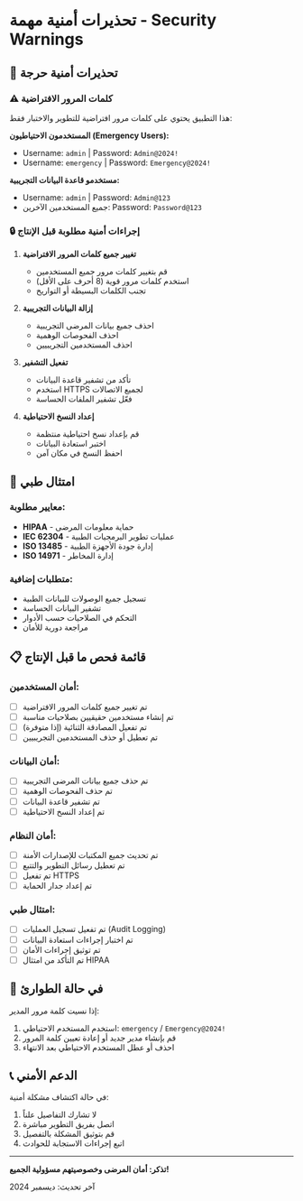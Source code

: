 # تحذيرات أمنية مهمة - Security Warnings

## 🚨 تحذيرات أمنية حرجة

### ⚠️ كلمات المرور الافتراضية
هذا التطبيق يحتوي على كلمات مرور افتراضية للتطوير والاختبار فقط:

**المستخدمون الاحتياطيون (Emergency Users):**
- Username: `admin` | Password: `Admin@2024!`
- Username: `emergency` | Password: `Emergency@2024!`

**مستخدمو قاعدة البيانات التجريبية:**
- Username: `admin` | Password: `Admin@123`
- جميع المستخدمين الآخرين: Password: `Password@123`

### 🔒 إجراءات أمنية مطلوبة قبل الإنتاج

1. **تغيير جميع كلمات المرور الافتراضية**
   - قم بتغيير كلمات مرور جميع المستخدمين
   - استخدم كلمات مرور قوية (8 أحرف على الأقل)
   - تجنب الكلمات البسيطة أو التواريخ

2. **إزالة البيانات التجريبية**
   - احذف جميع بيانات المرضى التجريبية
   - احذف الفحوصات الوهمية
   - احذف المستخدمين التجريبيين

3. **تفعيل التشفير**
   - تأكد من تشفير قاعدة البيانات
   - استخدم HTTPS لجميع الاتصالات
   - فعّل تشفير الملفات الحساسة

4. **إعداد النسخ الاحتياطية**
   - قم بإعداد نسخ احتياطية منتظمة
   - اختبر استعادة البيانات
   - احفظ النسخ في مكان آمن

## 🏥 امتثال طبي

### معايير مطلوبة:
- **HIPAA** - حماية معلومات المرضى
- **IEC 62304** - عمليات تطوير البرمجيات الطبية
- **ISO 13485** - إدارة جودة الأجهزة الطبية
- **ISO 14971** - إدارة المخاطر

### متطلبات إضافية:
- تسجيل جميع الوصولات للبيانات الطبية
- تشفير البيانات الحساسة
- التحكم في الصلاحيات حسب الأدوار
- مراجعة دورية للأمان

## 📋 قائمة فحص ما قبل الإنتاج

### أمان المستخدمين:
- [ ] تم تغيير جميع كلمات المرور الافتراضية
- [ ] تم إنشاء مستخدمين حقيقيين بصلاحيات مناسبة
- [ ] تم تفعيل المصادقة الثنائية (إذا متوفرة)
- [ ] تم تعطيل أو حذف المستخدمين التجريبيين

### أمان البيانات:
- [ ] تم حذف جميع بيانات المرضى التجريبية
- [ ] تم حذف الفحوصات الوهمية
- [ ] تم تشفير قاعدة البيانات
- [ ] تم إعداد النسخ الاحتياطية

### أمان النظام:
- [ ] تم تحديث جميع المكتبات للإصدارات الأمنة
- [ ] تم تعطيل رسائل التطوير والتتبع
- [ ] تم تفعيل HTTPS
- [ ] تم إعداد جدار الحماية

### امتثال طبي:
- [ ] تم تفعيل تسجيل العمليات (Audit Logging)
- [ ] تم اختبار إجراءات استعادة البيانات
- [ ] تم توثيق إجراءات الأمان
- [ ] تم التأكد من امتثال HIPAA

## 🚨 في حالة الطوارئ

إذا نسيت كلمة مرور المدير:
1. استخدم المستخدم الاحتياطي: `emergency` / `Emergency@2024!`
2. قم بإنشاء مدير جديد أو إعادة تعيين كلمة المرور
3. احذف أو عطل المستخدم الاحتياطي بعد الانتهاء

## 📞 الدعم الأمني

في حالة اكتشاف مشكلة أمنية:
1. لا تشارك التفاصيل علناً
2. اتصل بفريق التطوير مباشرة
3. قم بتوثيق المشكلة بالتفصيل
4. اتبع إجراءات الاستجابة للحوادث

---

**تذكر: أمان المرضى وخصوصيتهم مسؤولية الجميع!**

آخر تحديث: ديسمبر 2024